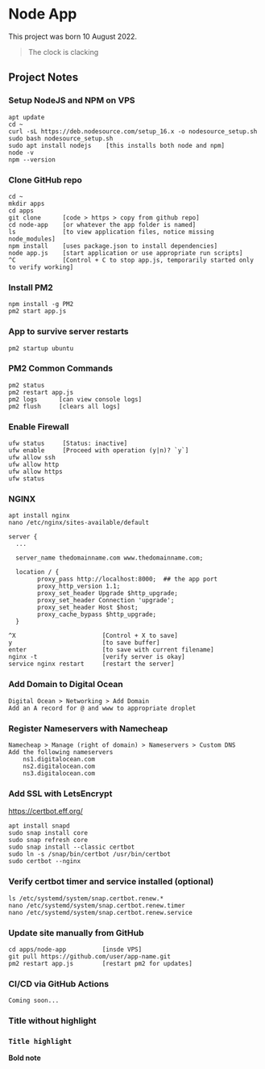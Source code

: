 # Node App
This project was born 10 August 2022.
> The clock is clacking



## Project Notes


### Setup NodeJS and NPM on VPS
```
apt update
cd ~
curl -sL https://deb.nodesource.com/setup_16.x -o nodesource_setup.sh
sudo bash nodesource_setup.sh
sudo apt install nodejs    [this installs both node and npm]
node -v
npm --version
```


### Clone GitHub repo
```
cd ~
mkdir apps
cd apps
git clone      [code > https > copy from github repo]
cd node-app    [or whatever the app folder is named]
ls             [to view application files, notice missing node_modules]
npm install    [uses package.json to install dependencies]
node app.js    [start application or use appropriate run scripts]
^C             [Control + C to stop app.js, temporarily started only to verify working]
```

### Install PM2
```
npm install -g PM2
pm2 start app.js
```

### App to survive server restarts
```
pm2 startup ubuntu
```

### PM2 Common Commands
```
pm2 status
pm2 restart app.js
pm2 logs      [can view console logs]
pm2 flush     [clears all logs]
```

### Enable Firewall
```
ufw status     [Status: inactive]
ufw enable     [Proceed with operation (y|n)? `y`]
ufw allow ssh
ufw allow http
ufw allow https
ufw status
```

### NGINX
```
apt install nginx
nano /etc/nginx/sites-available/default
```
```
server {
  ...
  
  server_name thedomainname.com www.thedomainname.com;

  location / {
        proxy_pass http://localhost:8000;  ## the app port
        proxy_http_version 1.1;
        proxy_set_header Upgrade $http_upgrade;
        proxy_set_header Connection 'upgrade';
        proxy_set_header Host $host;
        proxy_cache_bypass $http_upgrade;
  }
```
```
^X                        [Control + X to save]
y                         [to save buffer]
enter                     [to save with current filename]
nginx -t                  [verify server is okay]
service nginx restart     [restart the server]
```

### Add Domain to Digital Ocean
```
Digital Ocean > Networking > Add Domain
Add an A record for @ and www to appropriate droplet
```

### Register Nameservers with Namecheap
```
Namecheap > Manage (right of domain) > Nameservers > Custom DNS
Add the following nameservers
    ns1.digitalocean.com
    ns2.digitalocean.com
    ns3.digitalocean.com
```

### Add SSL with LetsEncrypt
https://certbot.eff.org/
```
apt install snapd
sudo snap install core
sudo snap refresh core
sudo snap install --classic certbot
sudo ln -s /snap/bin/certbot /usr/bin/certbot
sudo certbot --nginx
```

### Verify certbot timer and service installed (optional)
```
ls /etc/systemd/system/snap.certbot.renew.*     
nano /etc/systemd/system/snap.certbot.renew.timer
nano /etc/systemd/system/snap.certbot.renew.service
```

### Update site manually from GitHub
```
cd apps/node-app          [insde VPS]
git pull https://github.com/user/app-name.git
pm2 restart app.js        [restart pm2 for updates]
```

### CI/CD via GitHub Actions
```
Coming soon...
```














### Title without highlight

### `Title highlight`

**Bold note**
